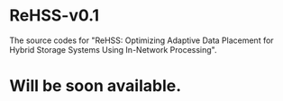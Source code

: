 # ReHSS-v0.1
The source codes for "ReHSS: Optimizing Adaptive Data Placement for Hybrid Storage Systems Using In-Network Processing".

# Will be soon available.
